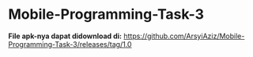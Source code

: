 # Mobile-Programming-Task-3

**File apk-nya dapat didownload di:**
https://github.com/ArsyiAziz/Mobile-Programming-Task-3/releases/tag/1.0
